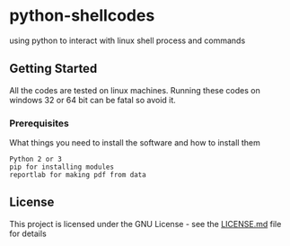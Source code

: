 # python-shellcodes
using python to interact with linux shell process and commands 

## Getting Started

All the codes are tested on linux machines. Running these codes on windows 32 or 64 bit can be fatal so avoid it.

### Prerequisites

What things you need to install the software and how to install them

```
Python 2 or 3 
pip for installing modules
reportlab for making pdf from data 
```

## License

This project is licensed under the GNU License - see the [LICENSE.md](LICENSE.md) file for details
